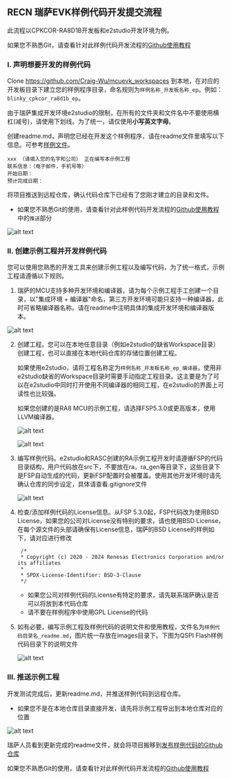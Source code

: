 ## RECN 瑞萨EVK样例代码开发提交流程

此流程以CPKCOR-RA8D1B开发板和e2studio开发环境为例。

如果您不熟悉Git，请查看针对此样例代码开发流程的[Github使用教程](github_ops.md)

### I. 声明想要开发的样例代码

Clone https://github.com/Craig-Wu/mcuevk_workspaces 到本地，在对应的开发板目录下建立您的样例程序目录，命名规则为`样例名称_开发板名称_ep`。例如：`blinky_cpkcor_ra8d1b_ep`。

由于瑞萨集成开发环境e2studio的限制，在所有的文件夹和文件名中不要使用横杠(减号)，请使用下划线。为了统一，请仅使用**小写英文字母**。

创建readme.md，声明您已经在开发这个样例程序，请在readme文件里填写以下信息。可参考[样例文件](readme_template.md)。

```
xxx （请填入您的名字和公司） 正在编写本示例工程
联系信息：（电子邮件，手机号等）
开始日期：
预计完成日期： 
```
将项目推送到远程仓库，确认代码仓库下已经有了您刚才建立的目录和文件。
   * 如果您不熟悉Git的使用，请查看针对此样例代码开发流程的[Github使用教程](github_ops.md)中的`推送`部分

![alt text](images/project_handling/image.png)


### II. 创建示例工程并开发样例代码

您可以使用您熟悉的开发工具来创建示例工程以及编写代码，为了统一格式，示例工程请遵循以下规则。

1. 瑞萨的MCU支持多种开发环境和编译器，请为每个示例工程手工创建一个目录，以"集成环境 + 编译器"命名，第三方开发环境可能只支持一种编译器，此时可省略编译器名称。请在readme中注明具体的集成开发环境和编译器版本。

 ![alt text](images/project_handling/image-1.png)

2. 创建工程。您可以在本地任意目录（例如e2studio的缺省Workspace目录）创建工程，也可以直接在本地代码仓库的存储位置创建工程。
   
   如果使用e2studio，请将工程名称定为`样例名称_开发板名称_ep_编译器`，使用非e2studio缺省的Workspace目录时需要手动指定工程目录。这主要是为了可以在e2studio中同时打开使用不同编译器的相同工程，在e2studio的界面上可读性也比较强。

   如果您创建的是RA8 MCU的示例工程，请选择FSP5.3.0或更高版本，使用LLVM编译器。

   ![alt text](images/project_handling/image-3.png)

   ![alt text](images/project_handling/image-4.png)


3. 编写样例代码。e2studio和RASC创建的RA示例工程开发时请遵循FSP的代码目录结构，用户代码放在src下，不要放在ra，ra_gen等目录下，这些目录下是FSP自动生成的代码，更新FSP配置时会被覆盖。使用其他开发环境时请先确认仓库的同步设定，具体请查看.gitignore文件

   ![alt text](images/project_handling/image-5.png)

4. 检查/添加样例代码的License信息。从FSP 5.3.0起，FSP代码改为使用BSD License，如果您的公司对License没有特别的要求，请也使用BSD License，在每个源文件的头部请确保有License信息，瑞萨的BSD License的样例如下，请对应进行修改
   ```
    /*
    * Copyright (c) 2020 - 2024 Renesas Electronics Corporation and/or its affiliates
    *
    * SPDX-License-Identifier: BSD-3-Clause
    */
   ```
   * 如果您公司对样例代码的License有特定的要求，请先联系瑞萨确认是否可以将放到本代码仓库
   * 请不要在样例程序中使用GPL License的代码
  
5. 如有必要，编写示例工程及样例代码的说明文件和使用教程，文件名为`样例代码目录名_readme.md`，图片统一存放在images目录下。下图为QSPI Flash样例代码目录下的说明文件
   
   ![alt text](images/project_handling/image-6.png)

### III. 推送示例工程

开发测试完成后，更新readme.md，并推送样例代码到远程仓库。
   * 如果您不是在本地仓库目录直接开发，请先将示例工程导出到本地仓库对应的位置

   ![alt text](images/project_handling/image-2.png)

瑞萨人员看到更新完成的readme文件，就会将项目搬移到[发布样例代码的Github仓库](https://github.com/renesas/cpk_examples)

如果您不熟悉Git的使用，请查看针对此样例代码开发流程的[Github使用教程](github_ops.md)
